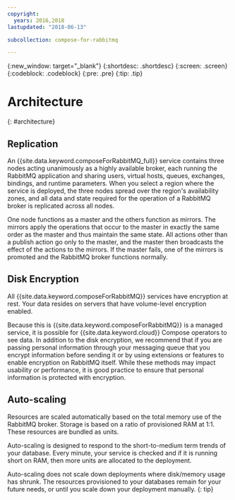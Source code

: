 ```yaml
---
copyright:
  years: 2016,2018
lastupdated: "2018-06-13"

subcollection: compose-for-rabbitmq

---
```


{:new_window: target="_blank"}
{:shortdesc: .shortdesc}
{:screen: .screen}
{:codeblock: .codeblock}
{:pre: .pre}
{:tip: .tip}

# Architecture 
{: #architecture}

## Replication

An {{site.data.keyword.composeForRabbitMQ_full}} service contains three nodes acting unanimously as a highly available broker, each running the RabbitMQ application and sharing users, virtual hosts, queues, exchanges, bindings, and runtime parameters. When you select a region where the service is deployed, the three nodes spread over the region's availability zones, and all data and state required for the operation of a RabbitMQ broker is replicated across all nodes. 

One node functions as a master and the others function as mirrors. The mirrors apply the operations that occur to the master in exactly the same order as the master and thus maintain the same state. All actions other than a publish action go only to the master, and the master then broadcasts the effect of the actions to the mirrors. If the master fails, one of the mirrors is promoted and the RabbitMQ broker functions normally.

## Disk Encryption

All {{site.data.keyword.composeForRabbitMQ}} services have encryption at rest. Your data resides on servers that have volume-level encryption enabled. 

Because this is {{site.data.keyword.composeForRabbitMQ}} is a managed service, it is possible for {{site.data.keyword.cloud}} Compose operators to see data. In addition to the disk encryption, we recommend that if you are passing personal information through your messaging queue that you encrypt information before sending it or by using extensions or features to enable encryption on RabbitMQ itself. While these methods may impact usability or performance, it is good practice to ensure that personal information is protected with encryption.


## Auto-scaling

Resources are scaled automatically based on the total memory use of the RabbitMQ broker. Storage is based on a ratio of provisioned RAM at 1:1. These resources are bundled as units.

Auto-scaling is designed to respond to the short-to-medium term trends of your database. Every minute, your service is checked and if it is running short on RAM, then more units are allocated to the deployment. 

Auto-scaling does not scale down deployments where disk/memory usage has shrunk. The resources provisioned to your databases remain for your future needs, or until you scale down your deployment manually.
{: tip}
